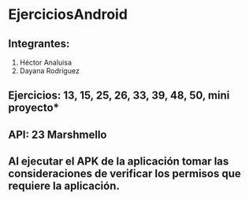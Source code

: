 # EjerciciosAndroid
Integrantes:
----------------------------
<ol>
  <li>Héctor Analuisa</li>
  <li>Dayana Rodríguez</li>
</ol>
  

Ejercicios: 13, 15, 25, 26, 33, 39, 48, 50, mini proyecto*
---------------------------
API: 23 Marshmello
--------------------------
Al ejecutar el APK de la aplicación tomar las consideraciones de verificar los permisos que requiere la aplicación.
--------------------------
